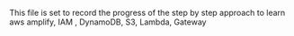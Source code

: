 This file is set to record the progress of the step by step approach to learn aws amplify, IAM , DynamoDB, S3, Lambda, Gateway
